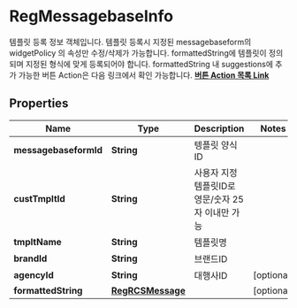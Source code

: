 

# RegMessagebaseInfo

템플릿 등록 정보 객체입니다.  템플릿 등록시 지정된 messagebaseform의 widgetPolicy 의 속성만 수정/삭제가 가능합니다. formattedString에 템플릿이 정의되며 지정된 형식에 맞게 등록되어야 합니다. formattedString 내 suggestions에 추가 가능한 버튼 Action은 다음 링크에서 확인 가능합니다.  **[버튼 Action 목록 Link](https://file.rcsbizcenter.com/231214143124234/TS-231214143124234-fVDQnA_1.xlsx)** 

## Properties

| Name | Type | Description | Notes |
|------------ | ------------- | ------------- | -------------|
|**messagebaseformId** | **String** | 텡플릿 양식 ID |  |
|**custTmpltId** | **String** | 사용자 지정 템플릿ID로 영문/숫자 25자 이내만 가능 |  |
|**tmpltName** | **String** | 템플릿명 |  |
|**brandId** | **String** | 브랜드ID |  |
|**agencyId** | **String** | 대행사ID |  [optional] |
|**formattedString** | [**RegRCSMessage**](RegRCSMessage.md) |  |  [optional] |



